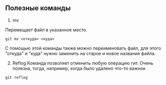 ## Полезные команды

1. mv

Перемещает файл в указанное место.
``` git
git mv <откуда> <куда>
```
С помощью этой команды также можно переименовать файл, для этого "откуда" и "куда" нужно заменить на старое и новое название файла.

2. Reflog
Команда позволяет отменить любую операцию гит. Очень полезна, тогда, например, когда было удалено что-то важнок
``` git
git reflog
```

